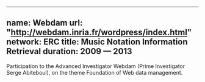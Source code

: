 

---
name: Webdam 
url: "http://webdam.inria.fr/wordpress/index.html"
network: ERC
title: Music Notation Information Retrieval
duration: 2009 &mdash; 2013
---

Participation to the Advanced Investigator Webdam (Prime Investigator Serge Abiteboul), on the theme Foundation of Web data management.
